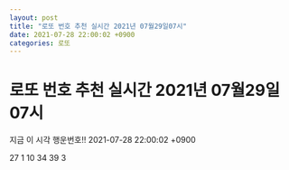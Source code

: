 ```yaml
---
layout: post
title: "로또 번호 추천 실시간 2021년 07월29일07시"
date: 2021-07-28 22:00:02 +0900
categories: 로또
---
```


# 로또 번호 추천 실시간 2021년 07월29일07시

지금 이 시각 행운번호!! 2021-07-28 22:00:02 +0900

 27  1  10  34  39  3 

